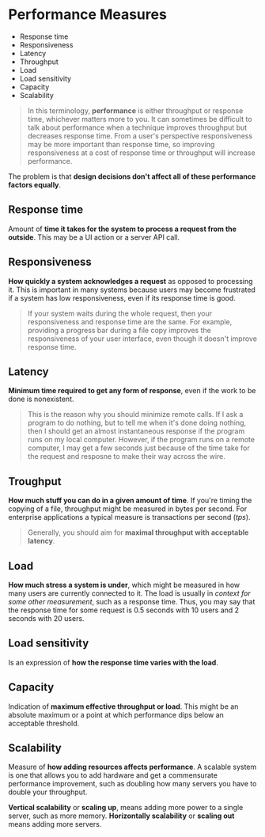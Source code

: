 # Performance Measures

* Response time
* Responsiveness
* Latency
* Throughput
* Load
* Load sensitivity
* Capacity
* Scalability

> In this terminology, **performance** is either throughput or response time, whichever matters more to you. It can sometimes be difficult to talk about performance when a technique improves throughput but decreases response time. From a user's perspective responsiveness may be more important than response time, so improving responsiveness at a cost of response time or throughput will increase performance.

The problem is that **design decisions don't affect all of these performance factors equally**.

## Response time

Amount of **time it takes for the system to process a request from the outside**. This may be a UI action or a server API call.

## Responsiveness

**How quickly a system acknowledges a request** as opposed to processing it. This is important in many systems because users may become frustrated if a system has low responsiveness, even if its response time is good.

> If your system waits during the whole request, then your responsiveness and response time are the same. For example, providing a progress bar during a file copy improves the responsiveness of your user interface, even though it doesn't improve response time.

## Latency

**Minimum time required to get any form of response**, even if the work to be done is nonexistent.

> This is the reason why you should minimize remote calls. If I ask a program to do nothing, but to tell me when it's done doing nothing, then I should get an almost instantaneous response if the program runs on my local computer. However, if the program runs on a remote computer, I may get a few seconds just because of the time take for the request and resposne to make their way across the wire.

## Troughput

**How much stuff you can do in a given amount of time**. If you're timing the copying of a file, throughput might be measured in bytes per second. For enterprise applications a typical measure is transactions per second (*tps*).

> Generally, you should aim for **maximal throughput with acceptable latency**.

## Load

**How much stress a system is under**, which might be measured in how many users are currently connected to it. The load is usually in *context for some other measurement*, such as a response time. Thus, you may say that the response time for some request is 0.5 seconds with 10 users and 2 seconds with 20 users.

## Load sensitivity

Is an expression of **how the response time varies with the load**.

## Capacity

Indication of **maximum effective throughput or load**. This might be an absolute maximum or a point at which performance dips below an acceptable threshold.

## Scalability

Measure of **how adding resources affects performance**. A scalable system is one that allows you to add hardware and get a commensurate performance improvement, such as doubling how many servers you have to double your throughput.

**Vertical scalability** or **scaling up**, means adding more power to a single server, such as more memory. **Horizontally scalability** or **scaling out** means adding more servers.
